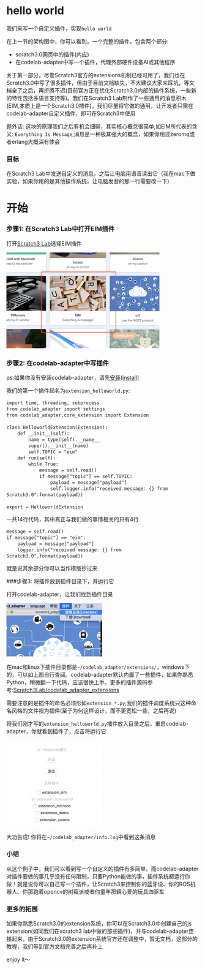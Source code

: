 # hello world
我们来写一个自定义插件，实现`hello world`

在上一节的架构图中，你可以看到，一个完整的插件，包含两个部分:

*  scratch3.0网页中的插件(内应)
*  在codelab-adapter中写一个插件，代理外部硬件设备AI或其他程序

关于第一部分，尽管Scratch3官方的extensions机制已经可用了，我们也在Scratch3.0中写了很多插件，但由于目前文档缺失，不大建议大家来踩坑，等文档全了之后，再折腾不迟(目前官方正在优化Scratch3.0内部的插件系统，一些新的特性包括多语言支持等)。我们在Scratch3 Lab制作了一些通用的消息积木(EIM,本质上是一个Scratch3.0插件)，我们尽量将它做的通用，让开发者只需在codelab-adapter自定义插件，即可在Scratch3中使用

题外话:  这块的原理我们之后有机会细聊，其实核心概念很简单,如EIM所代表的含义: `Everything Is Message`,消息是一种极其强大的概念，如果你用过zeromq或者erlang大概深有体会

### 目标
在Scratch3 Lab中发送自定义的消息，之后让电脑用语音读出它（我在mac下做实验，如果你用的是其他操作系统，让电脑发音的那一行需要改一下）

# 开始
### 步骤1: 在Scratch3 Lab中打开EIM插件
打开[Scratch3 Lab](https://scratch3.codelab.club/)选择EIM插件


<img width="400px" src="../../img/scratch3_extensions_eim.png"/>


### 步骤2: 在codelab-adapter中写插件
ps:如果你没有安装codelab-adapter，请先[安装(install)](/user_guide/install/)

我们的第一个插件起名为`extension_helloworld.py`:

```
import time, threading, subprocess
from codelab_adapter import settings
from codelab_adapter.core_extension import Extension

class HelloworldExtension(Extension):
    def __init__(self):
        name = type(self).__name__
        super().__init__(name)
        self.TOPIC = "eim"
    def run(self):
        while True:
            message = self.read()
            if message["topic"] == self.TOPIC:
                payload = message["payload"]
                self.logger.info("received message: {} from Scratch3.0".format(payload))

export = HelloworldExtension
```

一共14行代码，其中真正与我们做的事情相关的只有4行

```
message = self.read()
if message["topic"] == "eim":
    payload = message["payload"]
    logger.info("received message: {} from Scratch3.0".format(payload))
```

就是说其余部分你可以当作模版抄过来

###步骤3: 将插件放到插件目录下，并运行它

打开codelab-adapter，让我们找到插件目录

<img width="250px" src="../../img/scratch3_adapter_log_dir.png"/>

在mac和linux下插件目录都是`~/codelab_adapter/extensions/`，windows下的，可以如上图自行查阅。codelab-adapter默认内置了一些插件，如果你熟悉Python，稍微翻一下代码，应该很快上手。更多的插件源码参考:[Scratch3Lab/codelab_adapter_extensions](https://github.com/Scratch3Lab/codelab_adapter_extensions)

需要注意的是插件的命名必须形如`extension_*.py`,我们的插件调度系统只这种命名风格的文件视为插件(至于为何这样设计，而不更宽松一些，之后再说)

将我们刚才写的`extension_helloworld.py`插件放入目录之后，重启codelab-adapter，你就看到插件了，点击将运行它

<img width="250px" src="../../img/run_helloworld.png"/>


大功告成! 你将在`~/codelab_adapter/info.log`中看到这条消息

### 小结
从这个例子中，我们可以看到写一个自定义的插件有多简单。而codelab-adapter对插件要做的事几乎没有任何限制，只要Python能做的事，插件系统都运行你做！就是说你可以自己写一个插件，让Scratch3来控制你的蓝牙设、你的ROS机器人、你那跑着opencv的树莓派或者你童年那辆心爱的玩具四驱车

### 更多的拓展
如果你熟悉Scratch3.0的extension系统，你可以在Scratch3.0中创建自己的js extension(如同我们在scratch3 lab中做的那些插件)，并与codelab-adapter连接起来，由于Scratch3.0的extension系统官方还在调整中，暂无文档，这部分的教程，我们等到官方文档完善之后再补上


enjoy it～
